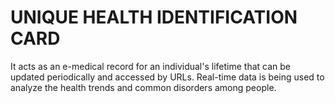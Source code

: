 # UNIQUE HEALTH IDENTIFICATION CARD

It acts as an e-medical record for an individual's lifetime
that can be updated periodically and accessed by URLs.
Real-time data is being used to analyze the health trends
and common disorders among people.
